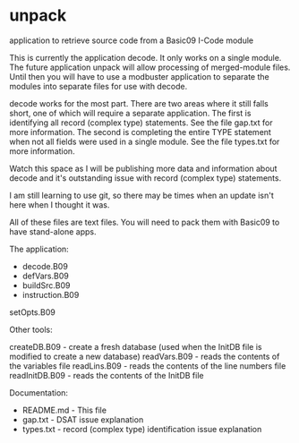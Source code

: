 # unpack
 application to retrieve source code from a Basic09 I-Code module

This is currently the application decode. It only works on a single module. The future application unpack will allow processing of merged-module files. Until then you will have to use a modbuster application to separate the modules into separate files for use with decode.

decode works for the most part. There are two areas where it still falls short, one of which will require a separate application. The first is identifying all record (complex type) statements. See the file gap.txt for more information. The second is completing the entire TYPE statement when not all fields were used in a single module. See the file types.txt for more information.

Watch this space as I will be publishing more data and information about decode and it's outstanding issue with record (complex type) statements.

I am still learning to use git, so there may be times when an update isn't here when I thought it was.

All of these files are text files. You will need to pack them with Basic09 to have stand-alone apps.

The application:

* decode.B09
* defVars.B09
* buildSrc.B09
* instruction.B09

setOpts.B09

Other tools:

createDB.B09 - create a fresh database (used when the InitDB file is modified to create a new database)
readVars.B09 - reads the contents of the variables file
readLins.B09 - reads the contents of the line numbers file
readInitDB.B09 - reads the contents of the InitDB file

Documentation:

* README.md - This file
* gap.txt - DSAT issue explanation
* types.txt - record (complex type) identification issue explanation
